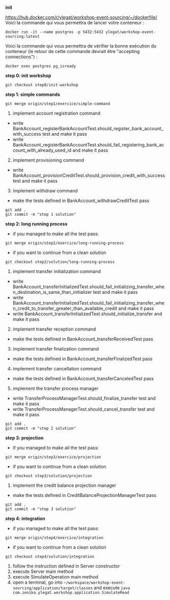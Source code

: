 **init**

https://hub.docker.com/r/ylegat/workshop-event-sourcing/~/dockerfile/
Voici la commande qui vous permettra de lancer votre conteneur :
```
docker run -it --name postgres -p 5432:5432 ylegat/workshop-event-sourcing:latest
```
Voici la commande qui vous permettra de vérifier la bonne exécution du conteneur (le retour de cette commande devrait être "accepting connections") :
```
docker exec postgres pg_isready
```


**step 0: init workshop**
```
git checkout step0/init-workshop
```

**step 1: simple commands**
```
git merge origin/step1/exercice/simple-command
```

1. implement account registration command
 * write BankAccount_registerBankAccountTest.should_register_bank_account_with_success test and make it pass
 * write BankAccount_registerBankAccountTest.should_fail_registering_bank_account_with_already_used_id and make it pass
2. implement provisioning command
 * write BankAccount_provisionCreditTest.should_provision_credit_with_success test and make it pass
3. implement withdraw command
 * make the tests defined in BankAccount_withdrawCreditTest pass

```
git add .
git commit -m "step 1 solution"
```


**step 2: long running process**

* if you managed to make all the test pass:
```
git merge origin/step2/exercice/long-running-process
```

* if you want to continue from a clean solution
```
git checkout step2/solution/long-running-process
```

1. implement transfer initialization command
 * write BankAccount_transferInitializedTest.should_fail_initializing_transfer_when_destination_is_same_than_initializer test and make it pass
 * write BankAccount_transferInitializedTest.should_fail_initializing_transfer_when_credit_to_transfer_greater_than_available_credit and make it pass
 * write BankAccount_transferInitializedTest.should_initialize_transfer and make it pass
2. implement transfer reception command
 * make the tests defined in BankAccount_transferReceivedTest pass
3. implement transfer finalization command
 * make the tests defined in BankAccount_transferFinalizedTest pass
4. implement transfer cancellation command
 * make the tests defined in BankAccount_transferCanceledTest pass
5. implement the transfer process manager
 * write TransferProcessManagerTest.should_finalize_transfer test and make it pass
 * write TransferProcessManagerTest.should_cancel_transfer test and make it pass

```
git add .
git commit -m "step 2 solution"
```

**step 3: projection**
* if you managed to make all the test pass:
```
git merge origin/step3/exercice/projection
```

* if you want to continue from a clean solution
```
git checkout step3/solution/projection
```

1. implement the credit balance projection manager
 * make the tests defined in CreditBalanceProjectionManagerTest pass

```
git add .
git commit -m "step 3 solution"
```

**step 4: integration**
* if you managed to make all the test pass:
```
git merge origin/step4/exercice/integration
```

* if you want to continue from a clean solution
```
git checkout step4/solution/integration
```

1. follow the instruction defined in Server constructor
2. execute Server main method
3. execute SimulateOperation main method
4. open a terminal, go into `~/workspace/workshop-event-sourcing/application/target/classes` and execute `java com.zenika.ylegat.workshop.application.SimulateRead`
